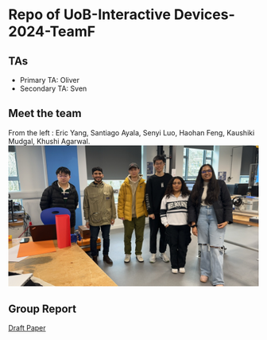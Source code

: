 # Repo of UoB-Interactive Devices-2024-TeamF

## TAs ##
- Primary TA: Oliver
- Secondary TA: Sven

## Meet the team

From the left : Eric Yang, Santiago Ayala, Senyi Luo, Haohan Feng, Kaushiki Mudgal, Khushi Agarwal.
![Group](IMG_8082.JPG)

## Group Report ##

[Draft Paper](https://www.overleaf.com/read/brwqzwrvnbwb#e0ddff "Team D")
